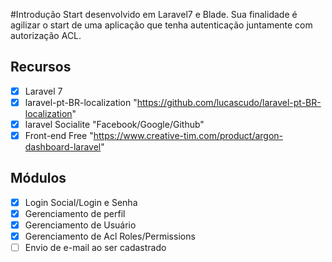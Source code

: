 #Introdução
Start desenvolvido em Laravel7 e Blade.
Sua finalidade é agilizar o start de uma aplicação que tenha autenticação juntamente com autorização ACL.

## Recursos
- [x] Laravel 7
- [x] laravel-pt-BR-localization "https://github.com/lucascudo/laravel-pt-BR-localization"
- [x] laravel Socialite "Facebook/Google/Github"
- [x] Front-end Free "https://www.creative-tim.com/product/argon-dashboard-laravel"

## Módulos
- [X] Login Social/Login e Senha
- [X] Gerenciamento de perfil
- [X] Gerenciamento de Usuário
- [X] Gerenciamento de Acl Roles/Permissions
- [ ] Envio de e-mail ao ser cadastrado
